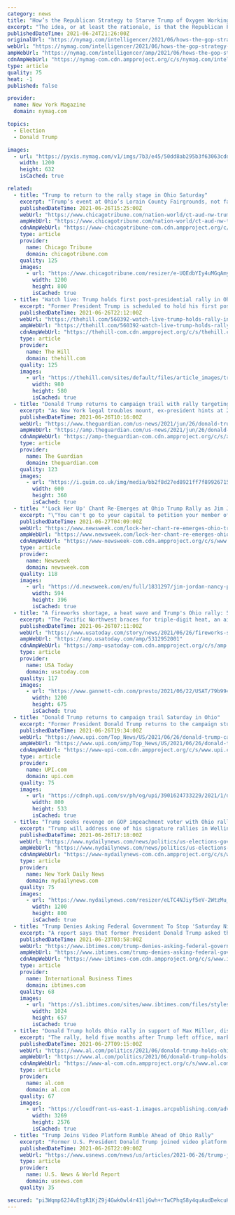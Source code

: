 ```yaml
---
category: news
title: "How’s the Republican Strategy to Starve Trump of Oxygen Working Out?"
excerpt: "The idea, or at least the rationale, is that the Republican Party Establishment would starve Trump of oxygen. Their leaders would be focusing on exciting new material, like the temporary spike in gasoline prices,"
publishedDateTime: 2021-06-24T21:26:00Z
originalUrl: "https://nymag.com/intelligencer/2021/06/hows-the-gop-strategy-to-starve-trumps-oxygen-working-out.html"
webUrl: "https://nymag.com/intelligencer/2021/06/hows-the-gop-strategy-to-starve-trumps-oxygen-working-out.html"
ampWebUrl: "https://nymag.com/intelligencer/amp/2021/06/hows-the-gop-strategy-to-starve-trumps-oxygen-working-out.html"
cdnAmpWebUrl: "https://nymag-com.cdn.ampproject.org/c/s/nymag.com/intelligencer/amp/2021/06/hows-the-gop-strategy-to-starve-trumps-oxygen-working-out.html"
type: article
quality: 75
heat: -1
published: false

provider:
  name: New York Magazine
  domain: nymag.com

topics:
  - Election
  - Donald Trump

images:
  - url: "https://pyxis.nymag.com/v1/imgs/7b3/e45/50dd8ab295b3f63063cddd01c4ab19d342-national-intereset-trump-2.1x.rsocial.w1200.jpg"
    width: 1200
    height: 632
    isCached: true

related:
  - title: "Trump to return to the rally stage in Ohio Saturday"
    excerpt: "Trump’s event at Ohio’s Lorain County Fairgrounds, not far from Cleveland, will be held Saturday to support Max Miller."
    publishedDateTime: 2021-06-26T15:25:00Z
    webUrl: "https://www.chicagotribune.com/nation-world/ct-aud-nw-trump-ohio-rally-20210626-l56sucpdizbihjurroesoiksba-story.html"
    ampWebUrl: "https://www.chicagotribune.com/nation-world/ct-aud-nw-trump-ohio-rally-20210626-l56sucpdizbihjurroesoiksba-story.html?outputType=amp"
    cdnAmpWebUrl: "https://www-chicagotribune-com.cdn.ampproject.org/c/s/www.chicagotribune.com/nation-world/ct-aud-nw-trump-ohio-rally-20210626-l56sucpdizbihjurroesoiksba-story.html?outputType=amp"
    type: article
    provider:
      name: Chicago Tribune
      domain: chicagotribune.com
    quality: 125
    images:
      - url: "https://www.chicagotribune.com/resizer/e-UQEdbYIy4uMGqAmyuz59bzT2s=/1200x0/top/cloudfront-us-east-1.images.arcpublishing.com/tronc/QFSIO5G3E7UJGI45FAY6WTJVEA.aspx"
        width: 1200
        height: 800
        isCached: true
  - title: "Watch live: Trump holds first post-presidential rally in Ohio"
    excerpt: "Former President Trump is scheduled to hold his first post-presidential rally in Wellington, Ohio, Saturday evening. The rally is held, in part, to support Max Miller, a former White House aide and ally of the former president,"
    publishedDateTime: 2021-06-26T22:12:00Z
    webUrl: "https://thehill.com/560392-watch-live-trump-holds-rally-in-ohio"
    ampWebUrl: "https://thehill.com/560392-watch-live-trump-holds-rally-in-ohio?amp"
    cdnAmpWebUrl: "https://thehill-com.cdn.ampproject.org/c/s/thehill.com/560392-watch-live-trump-holds-rally-in-ohio?amp"
    type: article
    provider:
      name: The Hill
      domain: thehill.com
    quality: 125
    images:
      - url: "https://thehill.com/sites/default/files/article_images/trumpdonald_011221getty.jpg"
        width: 980
        height: 580
        isCached: true
  - title: "Donald Trump returns to campaign trail with rally targeting Ohio Republican"
    excerpt: "As New York legal troubles mount, ex-president hints at 2024 run and targets those who voted for impeachment"
    publishedDateTime: 2021-06-26T10:16:00Z
    webUrl: "https://www.theguardian.com/us-news/2021/jun/26/donald-trump-campaign-rally-ohio-republican-new-york-investigation-rudy-giuliani"
    ampWebUrl: "https://amp.theguardian.com/us-news/2021/jun/26/donald-trump-campaign-rally-ohio-republican-new-york-investigation-rudy-giuliani"
    cdnAmpWebUrl: "https://amp-theguardian-com.cdn.ampproject.org/c/s/amp.theguardian.com/us-news/2021/jun/26/donald-trump-campaign-rally-ohio-republican-new-york-investigation-rudy-giuliani"
    type: article
    provider:
      name: The Guardian
      domain: theguardian.com
    quality: 123
    images:
      - url: "https://i.guim.co.uk/img/media/bb2f8d27ed8921ff7f89926715faabea114c5873/372_624_2462_1477/master/2462.jpg?width=300&quality=45&auto=format&fit=max&dpr=2&s=36d5763ed0ea1fc60d8a06f889e2e758"
        width: 600
        height: 360
        isCached: true
  - title: "'Lock Her Up' Chant Re-Emerges at Ohio Trump Rally as Jim Jordan Attacks Nancy Pelosi"
    excerpt: "\"You can't go to your capital to petition your member of Congress to redress your grievances because Nancy Pelosi won't let you in,\" Jordan said, which ignited the chant."
    publishedDateTime: 2021-06-27T04:09:00Z
    webUrl: "https://www.newsweek.com/lock-her-chant-re-emerges-ohio-trump-rally-jim-jordan-attacks-nancy-pelosi-1604464"
    ampWebUrl: "https://www.newsweek.com/lock-her-chant-re-emerges-ohio-trump-rally-jim-jordan-attacks-nancy-pelosi-1604464?amp=1"
    cdnAmpWebUrl: "https://www-newsweek-com.cdn.ampproject.org/c/s/www.newsweek.com/lock-her-chant-re-emerges-ohio-trump-rally-jim-jordan-attacks-nancy-pelosi-1604464?amp=1"
    type: article
    provider:
      name: Newsweek
      domain: newsweek.com
    quality: 118
    images:
      - url: "https://d.newsweek.com/en/full/1831297/jim-jordan-nancy-pelosi.jpg"
        width: 594
        height: 396
        isCached: true
  - title: "A fireworks shortage, a heat wave and Trump's Ohio rally: 5 things to know this weekend"
    excerpt: "The Pacific Northwest braces for triple-digit heat, an airline cancels flights and more news to start your weekend."
    publishedDateTime: 2021-06-26T07:11:00Z
    webUrl: "https://www.usatoday.com/story/news/2021/06/26/fireworks-shortage-heat-wave-and-trumps-ohio-rally-5-things-know-weekend/5312952001/"
    ampWebUrl: "https://amp.usatoday.com/amp/5312952001"
    cdnAmpWebUrl: "https://amp-usatoday-com.cdn.ampproject.org/c/s/amp.usatoday.com/amp/5312952001"
    type: article
    provider:
      name: USA Today
      domain: usatoday.com
    quality: 117
    images:
      - url: "https://www.gannett-cdn.com/presto/2021/06/22/USAT/79b994cd-a29c-4c39-b696-fee11cb8a132-AP_Western_Heat_Wave.jpg?auto=webp&crop=2999,1687,x1,y58&format=pjpg&width=1200"
        width: 1200
        height: 675
        isCached: true
  - title: "Donald Trump returns to campaign trail Saturday in Ohio"
    excerpt: "Former President Donald Trump returns to the campaign stump Saturday in suburban Cleveland where upwards to 20,000 are expected to attend a rally at the Lorain County Fairgrounds."
    publishedDateTime: 2021-06-26T19:34:00Z
    webUrl: "https://www.upi.com/Top_News/US/2021/06/26/donald-trump-campaign-max-miller-anthony-gonzalez/3901624733229/"
    ampWebUrl: "https://www.upi.com/amp/Top_News/US/2021/06/26/donald-trump-campaign-max-miller-anthony-gonzalez/3901624733229/"
    cdnAmpWebUrl: "https://www-upi-com.cdn.ampproject.org/c/s/www.upi.com/amp/Top_News/US/2021/06/26/donald-trump-campaign-max-miller-anthony-gonzalez/3901624733229/"
    type: article
    provider:
      name: UPI.com
      domain: upi.com
    quality: 75
    images:
      - url: "https://cdnph.upi.com/sv/ph/og/upi/3901624733229/2021/1/dd939c8b7c05fac5eea14f05149efb36/v1.5/Donald-Trump-returns-to-campaign-trail-Saturday-in-Ohio.jpg"
        width: 800
        height: 533
        isCached: true
  - title: "Trump seeks revenge on GOP impeachment voter with Ohio rally"
    excerpt: "Trump will address one of his signature rallies in Wellington, Ohio in the district of Rep. Anthony Gonzalez (R-Ohio)."
    publishedDateTime: 2021-06-26T17:18:00Z
    webUrl: "https://www.nydailynews.com/news/politics/us-elections-government/ny-trump-maga-ohio-gonzalez-20210626-7my5mkjypzh3vikeg4gg7zszou-story.html"
    ampWebUrl: "https://www.nydailynews.com/news/politics/us-elections-government/ny-trump-maga-ohio-gonzalez-20210626-7my5mkjypzh3vikeg4gg7zszou-story.html?outputType=amp"
    cdnAmpWebUrl: "https://www-nydailynews-com.cdn.ampproject.org/c/s/www.nydailynews.com/news/politics/us-elections-government/ny-trump-maga-ohio-gonzalez-20210626-7my5mkjypzh3vikeg4gg7zszou-story.html?outputType=amp"
    type: article
    provider:
      name: New York Daily News
      domain: nydailynews.com
    quality: 75
    images:
      - url: "https://www.nydailynews.com/resizer/eLTC4NJiyf5eV-2WtzMu_eQE1jE=/1200x0/top/cloudfront-us-east-1.images.arcpublishing.com/tronc/5NBAUNU6KL6KZ3GMAFBJULNJ54.aspx"
        width: 1200
        height: 800
        isCached: true
  - title: "Trump Denies Asking Federal Government To Stop 'Saturday Night Live' From Mocking Him"
    excerpt: "A report says that former President Donald Trump asked the U.S. Justice Department to look into possible punishments against late-night shows for mocking him in their comedy skits, but he has denied the claim as “fake news."
    publishedDateTime: 2021-06-23T03:58:00Z
    webUrl: "https://www.ibtimes.com/trump-denies-asking-federal-government-stop-saturday-night-live-mocking-him-3232937"
    ampWebUrl: "https://www.ibtimes.com/trump-denies-asking-federal-government-stop-saturday-night-live-mocking-him-3232937?amp=1"
    cdnAmpWebUrl: "https://www-ibtimes-com.cdn.ampproject.org/c/s/www.ibtimes.com/trump-denies-asking-federal-government-stop-saturday-night-live-mocking-him-3232937?amp=1"
    type: article
    provider:
      name: International Business Times
      domain: ibtimes.com
    quality: 68
    images:
      - url: "https://s1.ibtimes.com/sites/www.ibtimes.com/files/styles/full/public/2021/06/11/as-president-donald-trump-repeatedly-attacked-democrats-including.jpg"
        width: 1024
        height: 657
        isCached: true
  - title: "Donald Trump holds Ohio rally in support of Max Miller, discusses ‘scam of the century’"
    excerpt: "The rally, held five months after Trump left office, marks the beginning of a new, more public phase of his post-presidency."
    publishedDateTime: 2021-06-27T09:15:00Z
    webUrl: "https://www.al.com/politics/2021/06/donald-trump-holds-ohio-rally-in-support-of-max-miller-discusses-scam-of-the-century.html"
    ampWebUrl: "https://www.al.com/politics/2021/06/donald-trump-holds-ohio-rally-in-support-of-max-miller-discusses-scam-of-the-century.html?outputType=amp"
    cdnAmpWebUrl: "https://www-al-com.cdn.ampproject.org/c/s/www.al.com/politics/2021/06/donald-trump-holds-ohio-rally-in-support-of-max-miller-discusses-scam-of-the-century.html?outputType=amp"
    type: article
    provider:
      name: al.com
      domain: al.com
    quality: 67
    images:
      - url: "https://cloudfront-us-east-1.images.arcpublishing.com/advancelocal/QPFCZZKWX5FF7GGGHNXB7D34KU.JPG"
        width: 3269
        height: 2576
        isCached: true
  - title: "Trump Joins Video Platform Rumble Ahead of Ohio Rally"
    excerpt: "Former U.S. President Donald Trump joined video platform Rumble on Saturday, the same day he will take the stage at a campaign-style rally in Ohio, his first such event since the Jan. 6 attack on the U."
    publishedDateTime: 2021-06-26T22:09:00Z
    webUrl: "https://www.usnews.com/news/us/articles/2021-06-26/trump-joins-video-platform-rumble-ahead-of-ohio-rally"
    type: article
    provider:
      name: U.S. News & World Report
      domain: usnews.com
    quality: 35

secured: "pi3Wqmp62J4vEtgR1KjZ9j4Gwk0wl4r41ljGwh+rTwCPhqS8y4quAudDekcuK1tPfHD5cwlCOBh34T1spq2B84VAJpv3efV9o8tSAgkDY3CD71bkeh7Rt9S7D89ZyMY8S3k42ASTBtml1knCZxoDXVML7QNVWm72z+mtCYi7HFJAlBpDSF7eOSva21TEZAO6HRxB03NlqaHE3dZUZfRcJMU3PugOsrOl3PFjKxy2qEb4AGIoeNnGPKokaSrtD0AZdvg0q/5DptG1XE28iammcYUKEud8PrDrQ3M1ICkpXS/AV/uuUwakEcvqRcsfs1dI202asgn6rgKjcNUnLCfhur2tE2tFc4ZUiGMqTum4Th8=;okzr/elUfEgTObAJjNjHdg=="
---
```


